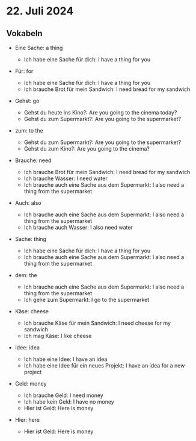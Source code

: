 # 22. Juli 2024

## Vokabeln

- Eine Sache: a thing

  - Ich habe eine Sache für dich: I have a thing for you

- Für: for

  - Ich habe eine Sache für dich: I have a thing for you
  - Ich brauche Brot für mein Sandwich: I need bread for my sandwich

- Gehst: go
  - Gehst du heute ins Kino?: Are you going to the cinema today?
  - Gehst du zum Supermarkt?: Are you going to the supermarket?
- zum: to the

  - Gehst du zum Supermarkt?: Are you going to the supermarket?
  - Gehst du zum Kino?: Are you going to the cinema?

- Brauche: need

  - Ich brauche Brot für mein Sandwich: I need bread for my sandwich
  - Ich brauche Wasser: I need water
  - Ich brauche auch eine Sache aus dem Supermarkt: I also need a thing from the supermarket

- Auch: also

  - Ich brauche auch eine Sache aus dem Supermarkt: I also need a thing from the supermarket
  - Ich brauche auch Wasser: I also need water

- Sache: thing

  - Ich habe eine Sache für dich: I have a thing for you
  - Ich brauche auch eine Sache aus dem Supermarkt: I also need a thing from the supermarket

- dem: the

  - Ich brauche auch eine Sache aus dem Supermarkt: I also need a thing from the supermarket
  - Ich gehe zum Supermarkt: I go to the supermarket

- Käse: cheese

  - Ich brauche Käse für mein Sandwich: I need cheese for my sandwich
  - Ich mag Käse: I like cheese

- Idee: idea

  - Ich habe eine Idee: I have an idea
  - Ich habe eine Idee für ein neues Projekt: I have an idea for a new project

- Geld: money

  - Ich brauche Geld: I need money
  - Ich habe kein Geld: I have no money
  - Hier ist Geld: Here is money

- Hier: here
  - Hier ist Geld: Here is money
